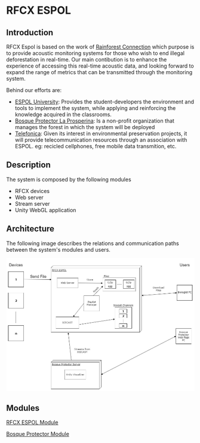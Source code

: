 # RFCX ESPOL

## Introduction
RFCX Espol is based on the work of [Rainforest Connection](https://rfcx.org/) which purpose is to provide acoustic monitoring systems for those who wish to end illegal deforestation in real-time. Our main contibution is to enhance the experience of accessing this real-time acoustic data, and looking forward to expand the range of metrics that can be transmitted through the monitoring system.

Behind our efforts are:
 - [ESPOL University](www.espol.edu.ec): Provides the student-developers the environment and tools to implement the system, while applying and reinforcing the knowledge acquired in the classrooms.
 - [Bosque Protector La Prosperina](http://www.bosqueprotector.espol.edu.ec/): Is a non-profit organization that manages the forest in which the system will be deployed
 - [Telefonica](http://fundaciontelefonica.com.ec/): Given its interest in environmental preservation projects, it will provide telecommunication resources through an association with ESPOL. eg: recicled cellphones, free mobile data transmition, etc.
 
## Description
The system is composed by the following modules
 - RFCX devices
 - Web server
 - Stream server
 - Unity WebGL application

## Architecture
The following image describes the relations and communication paths between the system's modules and users.

![architecture](/img/RFCX-ESPOL%20Architecture.jpg "Architecture")


## Modules

[RFCX ESPOL Module](rfcx-espol-block.md)

[Bosque Protector Module](bosque-protector-block.md)
